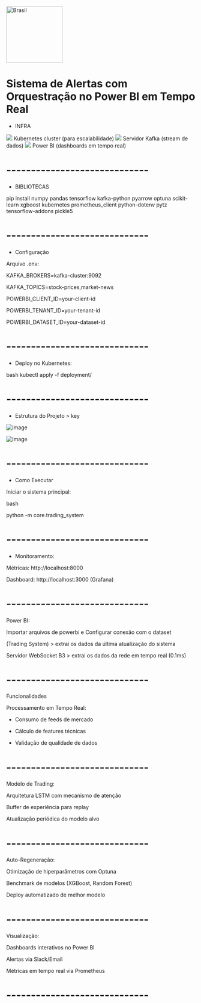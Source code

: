 <img src="https://github.com/user-attachments/assets/6e845136-dd47-4060-b172-72e954c63777/" width="150px" alt="Brasil" />

# Sistema de Alertas com Orquestração no Power BI em Tempo Real

- INFRA

<img src="https://img.icons8.com/?size=100&id=cvzmaEA4kC0o&format=png&color=000000" />
Kubernetes cluster (para escalabilidade)

<img src="https://img.icons8.com/?size=100&id=fOhLNqGJsUbJ&format=png&color=000000" />
Servidor Kafka (stream de dados)

<img src="https://img.icons8.com/?size=100&id=qYfwpsRXEcpc&format=png&color=000000"/>
Power BI (dashboards em tempo real)


# ----------------------------- #
- BIBLIOTECAS

pip install numpy pandas tensorflow kafka-python pyarrow optuna scikit-learn xgboost kubernetes prometheus_client python-dotenv pytz tensorflow-addons pickle5


# ----------------------------- #
- Configuração

Arquivo .env:

KAFKA_BROKERS=kafka-cluster:9092

KAFKA_TOPICS=stock-prices,market-news

POWERBI_CLIENT_ID=your-client-id

POWERBI_TENANT_ID=your-tenant-id

POWERBI_DATASET_ID=your-dataset-id


# ----------------------------- #
- Deploy no Kubernetes:

bash
kubectl apply -f deployment/


# ----------------------------- #
- Estrutura do Projeto > key

![image](https://github.com/user-attachments/assets/7087e03c-acc5-46a6-8472-67a03beaaf36)

![image](https://github.com/user-attachments/assets/425ebff6-0e2a-42ce-97b2-0bf68c4cc52d)


# ----------------------------- #
- Como Executar

Iniciar o sistema principal:

bash

python -m core.trading_system


# ----------------------------- #
- Monitoramento:

Métricas: http://localhost:8000

Dashboard: http://localhost:3000 (Grafana)


# ----------------------------- #

Power BI:

Importar arquivos de powerbi e Configurar conexão com o dataset

(Trading System) > extrai os dados da última atualização do sistema

Servidor WebSocket B3 > extrai os dados da rede em tempo real
(0.1ms)

# ----------------------------- #

Funcionalidades

Processamento em Tempo Real:

- Consumo de feeds de mercado

- Cálculo de features técnicas

- Validação de qualidade de dados

# ----------------------------- #

Modelo de Trading:

Arquitetura LSTM com mecanismo de atenção

Buffer de experiência para replay

Atualização periódica do modelo alvo

# ----------------------------- #

Auto-Regeneração:

Otimização de hiperparâmetros com Optuna

Benchmark de modelos (XGBoost, Random Forest)

Deploy automatizado de melhor modelo

# ----------------------------- #

Visualização:

Dashboards interativos no Power BI

Alertas via Slack/Email

Métricas em tempo real via Prometheus

# ----------------------------- #
